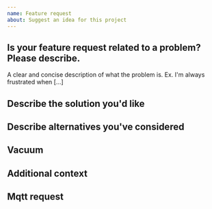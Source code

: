 ```yaml
---
name: Feature request
about: Suggest an idea for this project
---
```


## Is your feature request related to a problem? Please describe.
A clear and concise description of what the problem is. Ex. I'm always frustrated when [...]

## Describe the solution you'd like
<!-- A clear and concise description of what you want to happen. -->

## Describe alternatives you've considered
<!-- A clear and concise description of any alternative solutions or features you've considered. -->

## Vacuum
<!-- List your vacuum's model here. If this applies to all vacuum models, leave this blank -->

## Additional context
<!-- Add any other context or screenshots about the feature request here. -->

## Mqtt request
<!-- If you are looking for a feature that was introduced with a specific vacuum, chances are the reason we have not implemented it is because we need the mqtt request - and we cannot figure it out as we don't have the vacuum. Look here(https://github.com/humbertogontijo/python-roborock/blob/main/roborock/typing.py) to see what commands we have. If we don't have one that corersponds with the feature you are looking for, chances are, we need your (or annother users' help)

If you feel as if you are technically able to do this, please do, if not, just say here that you don't feel comfortable doing this.

Using a Mac, download wireshark and download Airtools 2. Then using airtools 2, select "Capture iPhone Packet Trace". Once wireshark gets launched by airtools, enter the following: "ip.addr == (Your robots ip here (no parenthesis)) and data.data and tcp" hit enter.

Make sure your phone is on the same network as your vacuum, then open the roborock app, and do the task that you are looking to get added to the integration. Make sure items are appearing in wireshark. If they are, then once you have done all the tasks you want added, hit hte stop button on the top of wireshark, then File-> save as -> pcapng. 

You can just upload the file and we can decode it for you.
-->